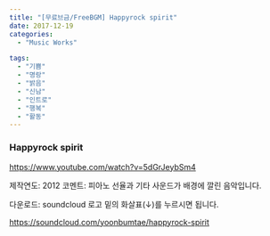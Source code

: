 ```yaml
---
title: "[무료브금/FreeBGM] Happyrock spirit"
date: 2017-12-19
categories: 
  - "Music Works"

tags: 
  - "기쁨"
  - "명랑"
  - "밝음"
  - "신남"
  - "인트로"
  - "행복"
  - "활동"
---
```


### Happyrock spirit

https://www.youtube.com/watch?v=5dGrJeybSm4

제작연도: 2012 코멘트: 피아노 선율과 기타 사운드가 배경에 깔린 음악입니다.

다운로드: soundcloud 로고 밑의 화살표(↓)를 누르시면 됩니다.

https://soundcloud.com/yoonbumtae/happyrock-spirit
